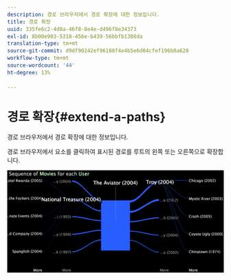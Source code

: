 ```yaml
---
description: 경로 브라우저에서 경로 확장에 대한 정보입니다.
title: 경로 확장
uuid: 335fe6c2-4d8a-46f8-8e4e-d496f8e34373
exl-id: 8b00e903-5318-456e-b439-56bbfb1308da
translation-type: tm+mt
source-git-commit: d9df90242ef96188f4e4b5e6d04cfef196b0a628
workflow-type: tm+mt
source-wordcount: '44'
ht-degree: 13%

---
```


# 경로 확장{#extend-a-paths}

경로 브라우저에서 경로 확장에 대한 정보입니다.

경로 브라우저에서 요소를 클릭하여 표시된 경로를 루트의 왼쪽 또는 오른쪽으로 확장합니다.

![](assets/vis_PathBrowser_ExplorePaths.png)
